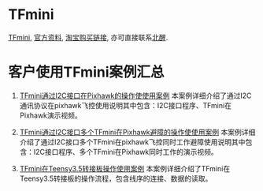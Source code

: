 # TFmini

[TFmini](http://benewake.com/tfmini.html), [官方资料](http://benewake.com/down.html), [淘宝购买链接](https://item.taobao.com/item.htm?spm=a1z10.3-c.w4002-15511889465.14.58ac1084x6ubC&id=554821569293), 亦可直接联系[北醒](http://benewake.com/index.html).  
# 客户使用TFmini案例汇总


1. [TFmini通过I2C接口在Pixhawk的操作使使用案例](https://discuss.ardupilot.org/t/how-to-make-the-tfmini-rangefinder-talk-i2c/24403)
本案例详细介绍了通过I2C通讯协议在pixhawk飞控使用说明其中包含：I2C接口程序、TFmini在Pixhawk演示视频。

2. [TFmini通过I2C接口多个TFmini在Pixhawk避障的操作使使用案例](https://discuss.ardupilot.org/t/avoidance-experiments-with-the-poc-and-benewake-tfmini/25277)
本案例详细介绍了通过I2C接口多个TFmini在pixhawk飞控同时工作避障使用说明其中包含：I2C接口程序、多个TFmini在Pixhawk同时工作的演示视频。

3. [TFmini在Teensy3.5转接板操作使用案例](https://discuss.ardupilot.org/t/benewake-tfmini-inexpensive-lidar-with-teensy-3-5/24510)
本案例详细介绍了TFmini在Teensy3.5转接板的操作流程，包含线序的连接、数据的读取。



